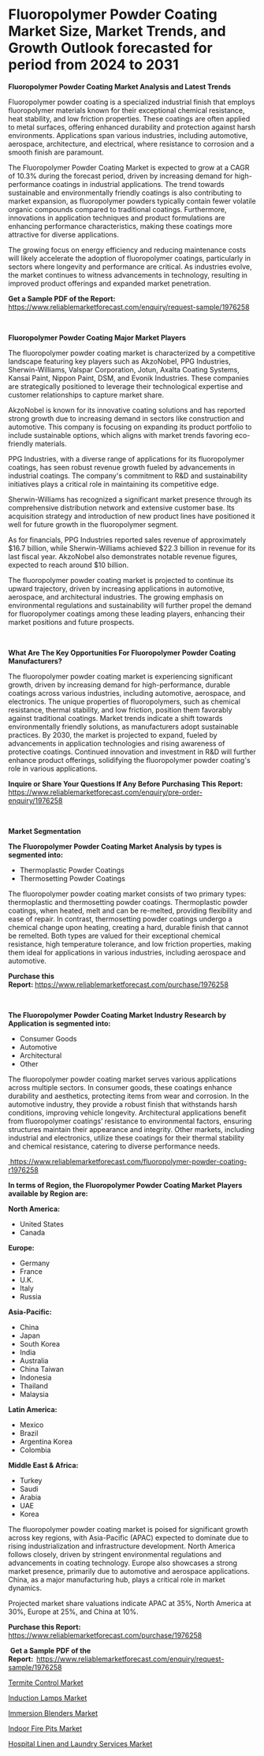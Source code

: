 <p><h1>Fluoropolymer Powder Coating Market Size, Market Trends, and Growth Outlook forecasted for period from 2024 to 2031</h1></p><p><strong>Fluoropolymer Powder Coating Market Analysis and Latest Trends</strong></p>
<p><p>Fluoropolymer powder coating is a specialized industrial finish that employs fluoropolymer materials known for their exceptional chemical resistance, heat stability, and low friction properties. These coatings are often applied to metal surfaces, offering enhanced durability and protection against harsh environments. Applications span various industries, including automotive, aerospace, architecture, and electrical, where resistance to corrosion and a smooth finish are paramount.</p><p>The Fluoropolymer Powder Coating Market is expected to grow at a CAGR of 10.3% during the forecast period, driven by increasing demand for high-performance coatings in industrial applications. The trend towards sustainable and environmentally friendly coatings is also contributing to market expansion, as fluoropolymer powders typically contain fewer volatile organic compounds compared to traditional coatings. Furthermore, innovations in application techniques and product formulations are enhancing performance characteristics, making these coatings more attractive for diverse applications. </p><p>The growing focus on energy efficiency and reducing maintenance costs will likely accelerate the adoption of fluoropolymer coatings, particularly in sectors where longevity and performance are critical. As industries evolve, the market continues to witness advancements in technology, resulting in improved product offerings and expanded market penetration.</p></p>
<p><strong>Get a Sample PDF of the Report:&nbsp;</strong> <a href="https://www.reliablemarketforecast.com/enquiry/request-sample/1976258?utm_campaign=1144&utm_medium=2&utm_source=Github&utm_content=ia&utm_term=14112024&utm_id=fluoropolymer-powder-coating">https://www.reliablemarketforecast.com/enquiry/request-sample/1976258</a></p>
<p>&nbsp;</p>
<p><strong>Fluoropolymer Powder Coating Major Market Players</strong></p>
<p><p>The fluoropolymer powder coating market is characterized by a competitive landscape featuring key players such as AkzoNobel, PPG Industries, Sherwin-Williams, Valspar Corporation, Jotun, Axalta Coating Systems, Kansai Paint, Nippon Paint, DSM, and Evonik Industries. These companies are strategically positioned to leverage their technological expertise and customer relationships to capture market share.</p><p>AkzoNobel is known for its innovative coating solutions and has reported strong growth due to increasing demand in sectors like construction and automotive. This company is focusing on expanding its product portfolio to include sustainable options, which aligns with market trends favoring eco-friendly materials. </p><p>PPG Industries, with a diverse range of applications for its fluoropolymer coatings, has seen robust revenue growth fueled by advancements in industrial coatings. The company's commitment to R&D and sustainability initiatives plays a critical role in maintaining its competitive edge.</p><p>Sherwin-Williams has recognized a significant market presence through its comprehensive distribution network and extensive customer base. Its acquisition strategy and introduction of new product lines have positioned it well for future growth in the fluoropolymer segment.</p><p>As for financials, PPG Industries reported sales revenue of approximately $16.7 billion, while Sherwin-Williams achieved $22.3 billion in revenue for its last fiscal year. AkzoNobel also demonstrates notable revenue figures, expected to reach around $10 billion.</p><p>The fluoropolymer powder coating market is projected to continue its upward trajectory, driven by increasing applications in automotive, aerospace, and architectural industries. The growing emphasis on environmental regulations and sustainability will further propel the demand for fluoropolymer coatings among these leading players, enhancing their market positions and future prospects.</p></p>
<p>&nbsp;</p>
<p><strong>What Are The Key Opportunities For Fluoropolymer Powder Coating Manufacturers?</strong></p>
<p><p>The fluoropolymer powder coating market is experiencing significant growth, driven by increasing demand for high-performance, durable coatings across various industries, including automotive, aerospace, and electronics. The unique properties of fluoropolymers, such as chemical resistance, thermal stability, and low friction, position them favorably against traditional coatings. Market trends indicate a shift towards environmentally friendly solutions, as manufacturers adopt sustainable practices. By 2030, the market is projected to expand, fueled by advancements in application technologies and rising awareness of protective coatings. Continued innovation and investment in R&D will further enhance product offerings, solidifying the fluoropolymer powder coating's role in various applications.</p></p>
<p><strong>Inquire or Share Your Questions If Any Before Purchasing This Report:</strong> <a href="https://www.reliablemarketforecast.com/enquiry/pre-order-enquiry/1976258?utm_campaign=1144&utm_medium=2&utm_source=Github&utm_content=ia&utm_term=14112024&utm_id=fluoropolymer-powder-coating">https://www.reliablemarketforecast.com/enquiry/pre-order-enquiry/1976258</a></p>
<p>&nbsp;</p>
<p><strong>Market Segmentation</strong></p>
<p><strong>The Fluoropolymer Powder Coating Market Analysis by types is segmented into:</strong></p>
<p><ul><li>Thermoplastic Powder Coatings</li><li>Thermosetting Powder Coatings</li></ul></p>
<p><p>The fluoropolymer powder coating market consists of two primary types: thermoplastic and thermosetting powder coatings. Thermoplastic powder coatings, when heated, melt and can be re-melted, providing flexibility and ease of repair. In contrast, thermosetting powder coatings undergo a chemical change upon heating, creating a hard, durable finish that cannot be remelted. Both types are valued for their exceptional chemical resistance, high temperature tolerance, and low friction properties, making them ideal for applications in various industries, including aerospace and automotive.</p></p>
<p><strong>Purchase this Report:&nbsp;</strong><a href="https://www.reliablemarketforecast.com/purchase/1976258?utm_campaign=1144&utm_medium=2&utm_source=Github&utm_content=ia&utm_term=14112024&utm_id=fluoropolymer-powder-coating">https://www.reliablemarketforecast.com/purchase/1976258</a></p>
<p>&nbsp;</p>
<p><strong>The Fluoropolymer Powder Coating Market Industry Research by Application is segmented into:</strong></p>
<p><ul><li>Consumer Goods</li><li>Automotive</li><li>Architectural</li><li>Other</li></ul></p>
<p><p>The fluoropolymer powder coating market serves various applications across multiple sectors. In consumer goods, these coatings enhance durability and aesthetics, protecting items from wear and corrosion. In the automotive industry, they provide a robust finish that withstands harsh conditions, improving vehicle longevity. Architectural applications benefit from fluoropolymer coatings’ resistance to environmental factors, ensuring structures maintain their appearance and integrity. Other markets, including industrial and electronics, utilize these coatings for their thermal stability and chemical resistance, catering to diverse performance needs.</p></p>
<p><a href="https://www.reliablemarketforecast.com/fluoropolymer-powder-coating-r1976258?utm_campaign=1144&utm_medium=2&utm_source=Github&utm_content=ia&utm_term=14112024&utm_id=fluoropolymer-powder-coating">&nbsp;https://www.reliablemarketforecast.com/fluoropolymer-powder-coating-r1976258</a></p>
<p><strong>In terms of Region, the Fluoropolymer Powder Coating Market Players available by Region are:</strong></p>
<p>
    <p> <strong> North America: </strong>
        <ul>
            <li>United States</li>
            <li>Canada</li>
        </ul>
        </p> 
    <p> <strong> Europe: </strong>
        <ul>
            <li>Germany</li>
            <li>France</li>
            <li>U.K.</li>
            <li>Italy</li>
            <li>Russia</li>
        </ul>
        </p> 
    <p> <strong> Asia-Pacific: </strong>
        <ul>
            <li>China</li>
            <li>Japan</li>
            <li>South Korea</li>
            <li>India</li>
            <li>Australia</li>
            <li>China Taiwan</li>
            <li>Indonesia</li>
            <li>Thailand</li>
            <li>Malaysia</li>
        </ul>
        </p> 
    <p> <strong> Latin America: </strong>
        <ul>
            <li>Mexico</li>
            <li>Brazil</li>
            <li>Argentina Korea</li>
            <li>Colombia</li>
        </ul>
        </p> 
    <p> <strong> Middle East & Africa: </strong>
        <ul>
            <li>Turkey</li>
            <li>Saudi</li>
            <li>Arabia</li>
            <li>UAE</li>
            <li>Korea</li>
        </ul>
    </p>
    </p>
<p><p>The fluoropolymer powder coating market is poised for significant growth across key regions, with Asia-Pacific (APAC) expected to dominate due to rising industrialization and infrastructure development. North America follows closely, driven by stringent environmental regulations and advancements in coating technology. Europe also showcases a strong market presence, primarily due to automotive and aerospace applications. China, as a major manufacturing hub, plays a critical role in market dynamics.</p><p>Projected market share valuations indicate APAC at 35%, North America at 30%, Europe at 25%, and China at 10%.</p></p>
<p><strong>Purchase this Report: </strong><a href="https://www.reliablemarketforecast.com/purchase/1976258?utm_campaign=1144&utm_medium=2&utm_source=Github&utm_content=ia&utm_term=14112024&utm_id=fluoropolymer-powder-coating">https://www.reliablemarketforecast.com/purchase/1976258</a></p>
<p>&nbsp;<strong>Get a Sample PDF of the Report:&nbsp;&nbsp;</strong><a href="https://www.reliablemarketforecast.com/enquiry/request-sample/1976258?utm_campaign=1144&utm_medium=2&utm_source=Github&utm_content=ia&utm_term=14112024&utm_id=fluoropolymer-powder-coating">https://www.reliablemarketforecast.com/enquiry/request-sample/1976258</a></p>
<p><strong></strong></p>
<p><p><a href="https://issuu.com/reportprime-2/docs/termite-control-market-size-2030.pp_2bc4078034fb25?utm_campaign=1144&utm_medium=2&utm_source=Github&utm_content=ia&utm_term=14112024&utm_id=fluoropolymer-powder-coating">Termite Control Market</a></p><p><a href="https://www.linkedin.com/pulse/strategic-forecast-induction-lamps-market-growth-trends-tdbmc?utm_campaign=1144&utm_medium=2&utm_source=Github&utm_content=ia&utm_term=14112024&utm_id=fluoropolymer-powder-coating">Induction Lamps Market</a></p><p><a href="https://www.linkedin.com/pulse/pioneering-growth-analyzing-global-immersion-blenders-alk7c?utm_campaign=1144&utm_medium=2&utm_source=Github&utm_content=ia&utm_term=14112024&utm_id=fluoropolymer-powder-coating">Immersion Blenders Market</a></p><p><a href="https://www.linkedin.com/pulse/global-indoor-fire-pits-market-analysis-trends-forecasts-v0n5c?utm_campaign=1144&utm_medium=2&utm_source=Github&utm_content=ia&utm_term=14112024&utm_id=fluoropolymer-powder-coating">Indoor Fire Pits Market</a></p><p><a href="https://issuu.com/reportprime-2/docs/hospital-linen-and-laundry-services_3bf255afc009fa?utm_campaign=1144&utm_medium=2&utm_source=Github&utm_content=ia&utm_term=14112024&utm_id=fluoropolymer-powder-coating">Hospital Linen and Laundry Services Market</a></p></p>